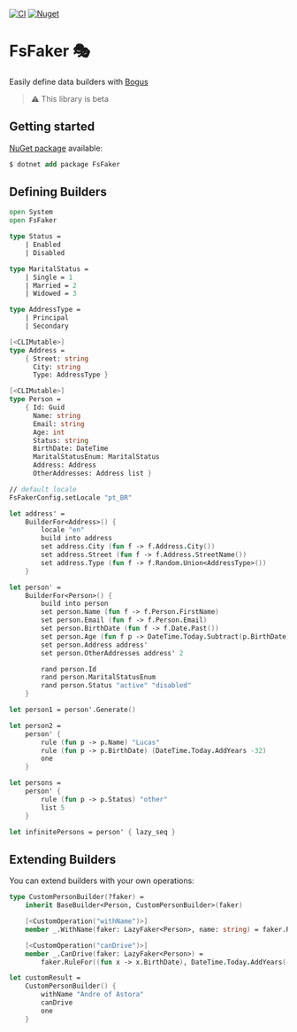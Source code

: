 [![CI](https://github.com/lucasteles/FsFaker/actions/workflows/ci.yml/badge.svg)](https://github.com/lucasteles/FsFaker/actions/workflows/ci.yml)
[![Nuget](https://img.shields.io/nuget/v/FsFaker.svg?style=flat)](https://www.nuget.org/packages/FsFaker)

# FsFaker 🎭

Easily define data builders with [Bogus](https://github.com/bchavez/Bogus)

> **⚠️** This library is beta

## Getting started

[NuGet package](https://www.nuget.org/packages/FsFaker) available:

```ps
$ dotnet add package FsFaker
```

## Defining Builders

```fsharp
open System
open FsFaker

type Status =
    | Enabled
    | Disabled

type MaritalStatus =
    | Single = 1
    | Married = 2
    | Widowed = 3

type AddressType =
    | Principal
    | Secondary

[<CLIMutable>]
type Address =
    { Street: string
      City: string
      Type: AddressType }

[<CLIMutable>]
type Person =
    { Id: Guid
      Name: string
      Email: string
      Age: int
      Status: string
      BirthDate: DateTime
      MaritalStatusEnum: MaritalStatus
      Address: Address
      OtherAddresses: Address list }

// default locale 
FsFakerConfig.setLocale "pt_BR"

let address' =
    BuilderFor<Address>() {
        locale "en"
        build into address
        set address.City (fun f -> f.Address.City())
        set address.Street (fun f -> f.Address.StreetName())
        set address.Type (fun f -> f.Random.Union<AddressType>())
    }

let person' =
    BuilderFor<Person>() {
        build into person
        set person.Name (fun f -> f.Person.FirstName)
        set person.Email (fun f -> f.Person.Email)
        set person.BirthDate (fun f -> f.Date.Past())
        set person.Age (fun f p -> DateTime.Today.Subtract(p.BirthDate).TotalDays |> int)
        set person.Address address'
        set person.OtherAddresses address' 2

        rand person.Id
        rand person.MaritalStatusEnum
        rand person.Status "active" "disabled"
    }

let person1 = person'.Generate()

let person2 =
    person' {
        rule (fun p -> p.Name) "Lucas"
        rule (fun p -> p.BirthDate) (DateTime.Today.AddYears -32)
        one
    }

let persons =
    person' {
        rule (fun p -> p.Status) "other"
        list 5
    }

let infinitePersons = person' { lazy_seq }
```

## Extending Builders

You can extend builders with your own operations:

```fsharp
type CustomPersonBuilder(?faker) =
    inherit BaseBuilder<Person, CustomPersonBuilder>(faker)

    [<CustomOperation("withName")>]
    member _.WithName(faker: LazyFaker<Person>, name: string) = faker.RuleFor((fun x -> x.Name), name)

    [<CustomOperation("canDrive")>]
    member _.CanDrive(faker: LazyFaker<Person>) =
        faker.RuleFor((fun x -> x.BirthDate), DateTime.Today.AddYears(-18))

let customResult =
    CustomPersonBuilder() {
        withName "Andre of Astora"
        canDrive
        one
    }
```